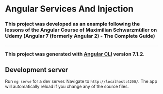 # Angular Services And Injection
<h3>This project was developed as an example following the lessons of the Angular Course of Maximilian Schwarzmüller on Udemy (Angular 7 (formerly Angular 2) - The Complete Guide)<h3> <hr>

This project was generated with [Angular CLI](https://github.com/angular/angular-cli) version 7.1.2.

## Development server

Run `ng serve` for a dev server. Navigate to `http://localhost:4200/`. The app will automatically reload if you change any of the source files.
